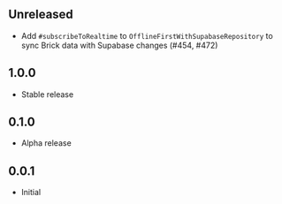## Unreleased

- Add `#subscribeToRealtime` to `OfflineFirstWithSupabaseRepository` to sync Brick data with Supabase changes (#454, #472)

## 1.0.0

- Stable release

## 0.1.0

- Alpha release

## 0.0.1

- Initial

